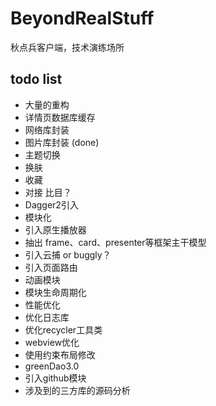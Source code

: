 # BeyondRealStuff
秋点兵客户端，技术演练场所

## todo list

- 大量的重构
- 详情页数据库缓存
- 网络库封装
- 图片库封装 (done)
- 主题切换
- 换肤
- 收藏
- 对接 比目？
- Dagger2引入
- 模块化
- 引入原生播放器
- 抽出 frame、card、presenter等框架主干模型
- 引入云捕 or buggly？
- 引入页面路由
- 动画模块
- 模块生命周期化
- 性能优化
- 优化日志库
- 优化recycler工具类
- webview优化
- 使用约束布局修改
- greenDao3.0
- 引入github模块
- 涉及到的三方库的源码分析

